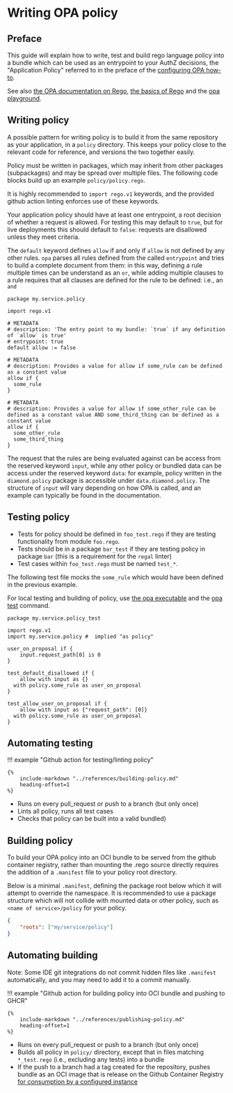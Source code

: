 # Writing OPA policy

## Preface

This guide will explain how to write, test and build rego language policy into a bundle which can be used as an entrypoint to your AuthZ decisions, the "Application Policy" referred to in the preface of the [configuring OPA how-to](configure-opa.md).

See also [the OPA documentation on Rego](https://www.openpolicyagent.org/docs/latest/policy-language/), [the basics of Rego](https://www.openpolicyagent.org/docs/latest/policy-language/#the-basics) and the [opa playground](https://play.openpolicyagent.org/).

## Writing policy

A possible pattern for writing policy is to build it from the same repository as your application, in a `policy` directory. This keeps your policy close to the relevant code for reference, and versions the two together easily.

Policy must be written in packages, which may inherit from other packages (subpackages) and may be spread over multiple files. The following code blocks build up an example `policy/policy.rego`.

It is highly recommended to `import rego.v1` keywords, and the provided github action linting enforces use of these keywords.

Your application policy should have at least one entrypoint, a root decision of whether a request is allowed. For testing this may default to `true`, but for live deployments this should default to `false`: requests are disallowed unless they meet criteria.

The `default` keyword defines `allow` if and only if `allow` is not defined by any other rules. `opa` parses all rules defined from the called `entrypoint` and tries to build a complete document from them: in this way, defining a rule multiple times can be understand as an `or`, while adding multiple clauses to a rule requires that all clauses are defined for the rule to be defined: i.e., an `and`

```rego
package my.service.policy

import rego.v1

# METADATA
# description: 'The entry point to my bundle: `true` if any definition of `allow` is true'
# entrypoint: true
default allow := false

# METADATA
# description: Provides a value for allow if some_rule can be defined as a constant value
allow if {  
  some_rule
}

# METADATA
# description: Provides a value for allow if some_other_rule can be defined as a constant value AND some_third_thing can be defined as a constant value
allow if {
  some_other_rule
  some_third_thing
}
```

The request that the rules are being evaluated against can be access from the reserved keyword `input`, while any other policy or bundled data can be access under the reserved keyword `data`: for example, policy written in the `diamond.policy` package is accessible under `data.diamond.policy`. The structure of `input` will vary depending on how OPA is called, and an example can typically be found in the documentation.

## Testing policy

- Tests for policy should be defined in `foo_test.rego` if they are testing functionality from module `foo.rego`.
- Tests should be in a package `bar_test` if they are testing policy in package `bar` (this is a requirement for the `regal` linter)
- Test cases within `foo_test.rego` must be named `test_*`.

The following test file mocks the `some_rule` which would have been defined in the previous example.

For local testing and building of policy, use [the opa executable](https://www.openpolicyagent.org/docs/latest/#1-download-opa) and the [opa test](https://www.openpolicyagent.org/docs/latest/cli/#opa-test) command.

```rego
package my.service.policy_test

import rego.v1
import my.service.policy #  implied "as policy"

user_on_proposal if {
	input.request_path[0] is 0
}

test_default_disallowed if {
	allow with input as {} 
  with policy.some_rule as user_on_proposal
}

test_allow_user_on_proposal if {
	allow with input as {"request_path": [0]} 
  with policy.some_rule as user_on_proposal
}
```

## Automating testing

!!! example "Github action for testing/linting policy"

    {%
        include-markdown "../references/building-policy.md"
        heading-offset=1
    %}

- Runs on every pull_request or push to a branch (but only once)
- Lints all policy, runs all test cases
- Checks that policy can be built into a valid bundled)

## Building policy

To build your OPA policy into an OCI bundle to be served from the github container registry, rather than mounting the .rego source directly requires the addition of a `.manifest` file to your policy root directory.

Below is a minimal `.manifest`, defining the package root below which it will attempt to override the namespace. It is recommended to use a package structure which will not collide with mounted data or other policy, such as `<name of service>/policy` for your policy.

```json
{
    "roots": ["my/service/policy"]
}
```

## Automating building

Note: Some IDE git integrations do not commit hidden files like `.manifest` automatically, and you may need to add it to a commit manually.

!!! example "Github action for building policy into OCI bundle and pushing to GHCR"

    {%
        include-markdown "../references/publishing-policy.md"
        heading-offset=1
    %}

- Runs on every pull_request or push to a branch (but only once)
- Builds all policy in `policy/` directory, except that in files matching `*_test.rego` (i.e., excluding any tests) into a bundle
- If the push to a branch had a tag created for the repository, pushes bundle as an OCI image that is release on the Github Container Registry [for consumption by a configured instance](configure-opa.md)
